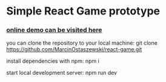 # Simple React Game prototype

### [online demo can be visited here](https://marcinostaszewski.github.io/react-game/dist/)

you can clone the repository to your local machine:
git clone https://github.com/MarcinOstaszewski/react-game.git

install dependencies with npm:
npm i

start local development server:
npm run dev